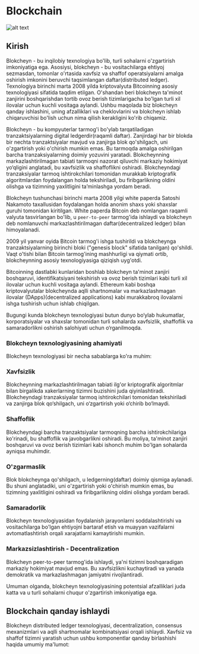 # Blockchain


![alt text](https://iscjobs.com/wp-content/uploads/2020/10/Blockchain_Search_Consultants-scaled.jpg)


## Kirish

Blokcheyn - bu inqilobiy texnologiya bo'lib, turli sohalarni o'zgartirish imkoniyatiga ega. Asosiysi, blokcheyn - bu vositachilarga ehtiyoj sezmasdan, tomonlar o'rtasida xavfsiz va shaffof operatsiyalarni amalga oshirish imkonini beruvchi taqsimlangan daftar(distributed ledger). Texnologiya birinchi marta 2008 yilda kriptovalyuta Bitcoinning asosiy texnologiyasi sifatida taqdim etilgan. O'shandan beri blokcheyn ta'minot zanjirini boshqarishdan tortib ovoz berish tizimlarigacha bo'lgan turli xil ilovalar uchun kuchli vositaga aylandi. Ushbu maqolada biz blokcheyn qanday ishlashini, uning afzalliklari va cheklovlarini va blokcheyn ishlab chiqaruvchisi bo'lish uchun nima qilish kerakligini ko'rib chiqamiz.

Blokcheyn - bu kompyuterlar tarmog'i bo'ylab tarqatiladigan tranzaktsiyalarning digital ledgerdir(raqamli daftar). Zanjirdagi har bir blokda bir nechta tranzaktsiyalar mavjud va zanjirga blok qo'shilgach, uni o'zgartirish yoki o'chirish mumkin emas. Bu tarmoqda amalga oshirilgan barcha tranzaksiyalarning doimiy yozuvini yaratadi. Blokcheynning markazlashtirilmagan tabiati tarmoqni nazorat qiluvchi markaziy hokimiyat yo‘qligini anglatadi, bu xavfsizlik va shaffoflikni oshiradi. Blokcheyndagi tranzaksiyalar tarmoq ishtirokchilari tomonidan murakkab kriptografik algoritmlardan foydalangan holda tekshiriladi, bu firibgarlikning oldini olishga va tizimning yaxlitligini ta’minlashga yordam beradi.

Blokcheyn tushunchasi birinchi marta 2008 yilgi white paperda Satoshi Nakamoto taxallusidan foydalangan holda anonim shaxs yoki shaxslar guruhi tomonidan kiritilgan. White paperda Bitcoin deb nomlangan raqamli valyuta tasvirlangan bo'lib, u `peer-to-peer` tarmog'ida ishlaydi va blokcheyn deb nomlanuvchi markazlashtirilmagan daftar(decentralized ledger) bilan himoyalanadi.

2009 yil yanvar oyida Bitcoin tarmog'i ishga tushirildi va blokcheynga tranzaktsiyalarning birinchi bloki ("genesis block" sifatida tanilgan) qo'shildi. Vaqt o'tishi bilan Bitcoin tarmog'ining mashhurligi va qiymati ortib, blokcheynning asosiy texnologiyasiga qiziqish uyg'otdi.

Bitcoinning dastlabki kunlaridan boshlab blokcheyn ta'minot zanjiri boshqaruvi, identifikatsiyani tekshirish va ovoz berish tizimlari kabi turli xil ilovalar uchun kuchli vositaga aylandi. Ethereum kabi boshqa kriptovalyutalar blokcheynda aqlli shartnomalar va markazlashmagan ilovalar (DApps)(decentralized applications) kabi murakkabroq ilovalarni ishga tushirish uchun ishlab chiqilgan.

Bugungi kunda blokcheyn texnologiyasi butun dunyo bo‘ylab hukumatlar, korporatsiyalar va shaxslar tomonidan turli sohalarda xavfsizlik, shaffoflik va samaradorlikni oshirish salohiyati uchun o‘rganilmoqda.

### Blokcheyn texnologiyasining ahamiyati

Blokcheyn texnologiyasi bir necha sabablarga ko'ra muhim:

### Xavfsizlik

Blokcheynning markazlashtirilmagan tabiati ilg'or kriptografik algoritmlar bilan birgalikda xakerlarning tizimni buzishini juda qiyinlashtiradi. Blokcheyndagi tranzaksiyalar tarmoq ishtirokchilari tomonidan tekshiriladi va zanjirga blok qo‘shilgach, uni o‘zgartirish yoki o‘chirib bo‘lmaydi.

### Shaffoflik

Blokcheyndagi barcha tranzaktsiyalar tarmoqning barcha ishtirokchilariga ko'rinadi, bu shaffoflik va javobgarlikni oshiradi. Bu moliya, ta'minot zanjiri boshqaruvi va ovoz berish tizimlari kabi ishonch muhim bo'lgan sohalarda ayniqsa muhimdir.

### O'zgarmaslik

Blok blokcheynga qo'shilgach, u ledgerning(daftar) doimiy qismiga aylanadi. Bu shuni anglatadiki, uni o'zgartirish yoki o'chirish mumkin emas, bu tizimning yaxlitligini oshiradi va firibgarlikning oldini olishga yordam beradi.

### Samaradorlik

Blokcheyn texnologiyasidan foydalanish jarayonlarni soddalashtirishi va vositachilarga bo'lgan ehtiyojni bartaraf etish va muayyan vazifalarni avtomatlashtirish orqali xarajatlarni kamaytirishi mumkin.

### Markazsizlashtirish - Decentralization

Blokcheyn peer-to-peer tarmog'ida ishlaydi, ya'ni tizimni boshqaradigan markaziy hokimiyat mavjud emas. Bu xavfsizlikni kuchaytiradi va yanada demokratik va markazlashmagan jamiyatni rivojlantiradi.

Umuman olganda, blokcheyn texnologiyasining potentsial afzalliklari juda katta va u turli sohalarni chuqur o'zgartirish imkoniyatiga ega.

## Blockchain qanday ishlaydi 

Blokcheyn distributed ledger texnologiyasi, decentralization, consensus mexanizmlari va aqlli shartnomalar kombinatsiyasi orqali ishlaydi. Xavfsiz va shaffof tizimni yaratish uchun ushbu komponentlar qanday birlashishi haqida umumiy ma'lumot:
